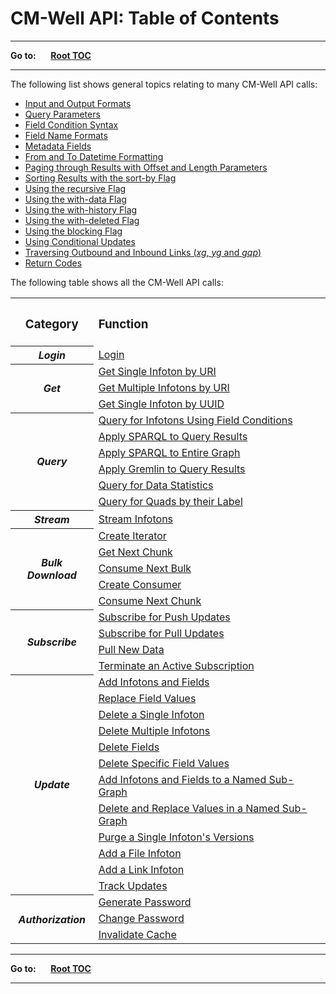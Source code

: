 # CM-Well API: Table of Contents

----

**Go to:** &nbsp;&nbsp;&nbsp;&nbsp; [**Root TOC**](CM-Well.RootTOC.md) 

----

The following list shows general topics relating to many CM-Well API calls:

* [Input and Output Formats](API.InputAndOutputFormats.md)
* [Query Parameters](API.QueryParameters.md)
* [Field Condition Syntax](API.FieldConditionSyntax.md)
* [Field Name Formats](API.FieldNameFormats.md)
* [Metadata Fields](API.MetadataFields.md)
* [From and To Datetime Formatting](API.FromAndToDatetimeFormatting.md)
* [Paging through Results with Offset and Length Parameters](API.PagingThroughResultsWithOffsetAndLengthParameters.md)
* [Sorting Results with the sort-by Flag](API.SortingResultsWithTheSort-byFlag.md)
* [Using the recursive Flag](API.UsingTheRecursiveFlag.md)
* [Using the with-data Flag](API.UsingTheWith-dataFlag.md)
* [Using the with-history Flag](API.UsingTheWith-historyFlag.md)
* [Using the with-deleted Flag](API.UsingTheWith-deletedFlag.md)
* [Using the blocking Flag](API.UsingTheBlockingFlag.md)
* [Using Conditional Updates](API.UsingConditionalUpdates.md)
* [Traversing Outbound and Inbound Links (*xg*, *yg* and *gqp*)](API.Traversal.TOC.md)
* [Return Codes](API.ReturnCodes.md)

The following table shows all the CM-Well API calls:

<table>
  <tr>
    <th><h3>Category</h3></th>
    <th align=left><h3>Function</h3></th>
  </tr>
  <tr>
    <th><i>Login</i></th>
    <td><a href="API.Login.Login.md">Login</a></td>
  </tr>
  <tr>
    <th rowspan="3"><i>Get</i></th>
    <td><a href="API.Get.GetSingleInfotonByURI.md">Get Single Infoton by URI</a></td>
  </tr>
  <tr>
    <td><a href="API.Get.GetMultipleInfotonsByURI.md">Get Multiple Infotons by URI</a></td>
  </tr>
<tr>
    <td><a href="API.Get.GetSingleInfotonByUUID.md">Get Single Infoton by UUID</a></td>
  </tr>
  <tr>
    <th rowspan="6"><i>Query</i></th>
    <td><a href="API.Query.QueryForInfotonsUsingFieldConditions.md">Query for Infotons Using Field Conditions</a></td>
  </tr>
  <tr>
    <td><a href="API.Query.ApplySPARQLToQueryResults.md">Apply SPARQL to Query Results</a></td>
  </tr>
<tr>
    <td><a href="API.Query.ApplySPARQLToEntireGraph.md">Apply SPARQL to Entire Graph</a></td>
  </tr>
<tr>
    <td><a href="API.Query.ApplyGremlinToQueryResults.md">Apply Gremlin to Query Results</a></td>
  </tr>
<tr>
    <td><a href="API.Query.DataStatistics.md">Query for Data Statistics</a></td>
  </tr>
<tr>
    <td><a href="API.Query.QueryForQuadsByTheirLabel.md">Query for Quads by their Label</a></td>
  </tr>
<tr>
    <th><i>Stream</i></th>
    <td><a href="API.Stream.StreamInfotons.md">Stream Infotons</a></td>
  </tr>
<tr>
    <th rowspan="5"><i>Bulk Download</i></th>
    <td><a href="API.Stream.CreateIterator.md">Create Iterator</a></td>
  </tr>
<tr>
    <td><a href="API.Stream.GetNextChunk.md">Get Next Chunk</a></td>
  </tr>
<tr>
    <td><a href="API.Stream.ConsumeNextBulk.md">Consume Next Bulk</a></td>
  </tr>
<tr>
    <td><a href="API.Stream.CreateConsumer.md">Create Consumer</a></td>
  </tr>
<tr>
    <td><a href="API.Stream.ConsumeNextChunk.md">Consume Next Chunk</a></td>
  </tr>
<tr>
    <th rowspan="4"><i>Subscribe</i></th>
    <td><a href="API.Subscribe.SubscribeForPushedData.md">Subscribe for Push Updates</a></td>
  </tr>
  <tr>
    <td><a href="API.Subscribe.SubscribeForPulledData.md">Subscribe for Pull Updates</a></td>
  </tr>
<tr>
    <td><a href="API.Subscribe.PullNewData.md">Pull New Data</a></td>
  </tr>
<tr>
    <td><a href="API.Subscribe.Unsubscribe.md">Terminate an Active Subscription</a></td>
  </tr>
<tr>
    <th rowspan="12"><i>Update</i></th>
    <td><a href="API.Update.AddInfotonsAndFields.md">Add Infotons and Fields</a></td>
  </tr>
  <tr>
    <td><a href="API.Update.ReplaceFieldValues.md">Replace Field Values</a></td>
  </tr>
  <tr>
    <td><a href="API.Update.DeleteASingleInfoton.md">Delete a Single Infoton</a></td>
  </tr>
  <tr>
    <td><a href="API.Update.DeleteMultipleInfotons.md">Delete Multiple Infotons</a></td>
  </tr>
  <tr>
    <td><a href="API.Update.DeleteFields.md">Delete Fields</a></td>
  </tr>
 <tr>
    <td><a href="API.Update.DeleteSpecificFieldValues.md">Delete Specific Field Values</a></td>
  </tr>
  <tr>
    <td><a href="API.Update.AddInfotonsAndFieldsToSubGraph.md">Add Infotons and Fields to a Named Sub-Graph</a></td>
  </tr>
  <tr>
    <td><a href="API.Update.DeleteOrReplaceValuesInNamedSubGraph.md">Delete and Replace Values in a Named Sub-Graph</a></td>
  </tr>
  <tr>
    <td><a href="API.Update.Purge.md">Purge a Single Infoton's Versions</a></td>
  </tr>
  <tr>
    <td><a href="API.Update.AddFileInfoton.md">Add a File Infoton</a></td>
  </tr>
  <tr>
    <td><a href="API.Update.AddLinkInfoton.md">Add a Link Infoton</a></td>
  </tr>
<tr>
    <td><a href="API.Update.TrackUpdates.md">Track Updates</a></td>
  </tr>
<tr>
    <th rowspan="3"><i>Authorization</i></th>
    <td><a href="API.Auth.GeneratePassword.md">Generate Password</a></td>
  </tr>
  <tr>
    <td><a href="API.Auth.ChangePassword.md">Change Password</a></td>
  </tr>
<tr>
    <td><a href="API.Auth.InvalidateCache.md">Invalidate Cache</a></td>
  </tr>
</table>

----

**Go to:** &nbsp;&nbsp;&nbsp;&nbsp; [**Root TOC**](CM-Well.RootTOC.md) 

----

















